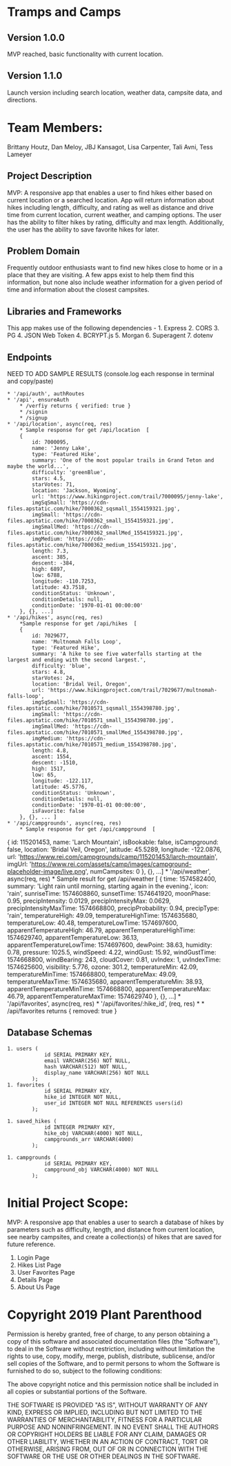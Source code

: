 # Tramps and Camps
## Version 1.0.0 
MVP reached, basic functionality with current location.
## Version 1.1.0
Launch version including search location, weather data, campsite data, and directions.

# Team Members:
Brittany Houtz, Dan Meloy, JBJ Kansagot, Lisa Carpenter, Tali Avni, Tess Lameyer

## Project Description
MVP: A responsive app that enables a user to find hikes either based on current location or a searched location. App will return information about hikes including length, difficulty, and rating as well as distance and drive time from current location, current weather, and camping options. The user has the ability to filter hikes by rating, difficulty and max length. Additionally, the user has the ability to save favorite hikes for later.

## Problem Domain
Frequently outdoor enthusiasts want to find new hikes close to home or in a place that they are visiting. A few apps exist to help them find this information, but none also include weather information for a given period of time and information about the closest campsites.

## Libraries and Frameworks
This app makes use of the following dependencies -
    1. Express
    2. CORS
    3. PG
    4. JSON Web Token
    4. BCRYPT.js
    5. Morgan
    6. Superagent
    7. dotenv

## Endpoints

NEED TO ADD SAMPLE RESULTS (console.log each response in terminal and copy/paste)

    * '/api/auth', authRoutes
    * '/api', ensureAuth
        * /verfiy returns { verified: true }
        * /signin
        * /signup
    * '/api/location', async(req, res)
        * Sample response for get /api/location  [
        {
            id: 7000095,
            name: 'Jenny Lake',
            type: 'Featured Hike',
            summary: 'One of the most popular trails in Grand Teton and maybe the world...',
            difficulty: 'greenBlue',
            stars: 4.5,
            starVotes: 71,
            location: 'Jackson, Wyoming',
            url: 'https://www.hikingproject.com/trail/7000095/jenny-lake',
            imgSqSmall: 'https://cdn-files.apstatic.com/hike/7000362_sqsmall_1554159321.jpg',
            imgSmall: 'https://cdn-files.apstatic.com/hike/7000362_small_1554159321.jpg',
            imgSmallMed: 'https://cdn-files.apstatic.com/hike/7000362_smallMed_1554159321.jpg',
            imgMedium: 'https://cdn-files.apstatic.com/hike/7000362_medium_1554159321.jpg',
            length: 7.3,
            ascent: 385,
            descent: -384,
            high: 6897,
            low: 6788,
            longitude: -110.7253,
            latitude: 43.7518,
            conditionStatus: 'Unknown',
            conditionDetails: null,
            conditionDate: '1970-01-01 00:00:00'
        }, {}, ...]
    * '/api/hikes', async(req, res)
        *Sample response for get /api/hikes  [
        {
            id: 7029677,
            name: 'Multnomah Falls Loop',
            type: 'Featured Hike',
            summary: 'A hike to see five waterfalls starting at the largest and ending with the second largest.',
            difficulty: 'blue',
            stars: 4.8,
            starVotes: 24,
            location: 'Bridal Veil, Oregon',
            url: 'https://www.hikingproject.com/trail/7029677/multnomah-falls-loop',
            imgSqSmall: 'https://cdn-files.apstatic.com/hike/7010571_sqsmall_1554398780.jpg',
            imgSmall: 'https://cdn-files.apstatic.com/hike/7010571_small_1554398780.jpg',
            imgSmallMed: 'https://cdn-files.apstatic.com/hike/7010571_smallMed_1554398780.jpg',
            imgMedium: 'https://cdn-files.apstatic.com/hike/7010571_medium_1554398780.jpg',
            length: 4.8,
            ascent: 1554,
            descent: -1510,
            high: 1517,
            low: 65,
            longitude: -122.117,
            latitude: 45.5776,
            conditionStatus: 'Unknown',
            conditionDetails: null,
            conditionDate: '1970-01-01 00:00:00',
            isFavorite: false
        }, {}, ... ]
    * '/api/campgrounds', async(req, res)
        * Sample response for get /api/campground  [
  {
    id: 115201453,
    name: 'Larch Mountain',
    isBookable: false,
    isCampground: false,
    location: 'Bridal Veil, Oregon',
    latitude: 45.5289,
    longitude: -122.0876,
    url: 'https://www.rei.com/campgrounds/camp/115201453/larch-mountain',
    imgUrl: 'https://www.rei.com/assets/camp/images/campground-placeholder-image/live.png',
    numCampsites: 0
  }, {}, ...]
    * '/api/weather', async(req, res)
        * Sample result for get /api/weather  [
  {
    time: 1574582400,
    summary: 'Light rain until morning, starting again in the evening.',
    icon: 'rain',
    sunriseTime: 1574608860,
    sunsetTime: 1574641920,
    moonPhase: 0.95,
    precipIntensity: 0.0129,
    precipIntensityMax: 0.0629,
    precipIntensityMaxTime: 1574668800,
    precipProbability: 0.94,
    precipType: 'rain',
    temperatureHigh: 49.09,
    temperatureHighTime: 1574635680,
    temperatureLow: 40.48,
    temperatureLowTime: 1574697600,
    apparentTemperatureHigh: 46.79,
    apparentTemperatureHighTime: 1574629740,
    apparentTemperatureLow: 36.13,
    apparentTemperatureLowTime: 1574697600,
    dewPoint: 38.63,
    humidity: 0.78,
    pressure: 1025.5,
    windSpeed: 4.22,
    windGust: 15.92,
    windGustTime: 1574668800,
    windBearing: 243,
    cloudCover: 0.81,
    uvIndex: 1,
    uvIndexTime: 1574625600,
    visibility: 5.776,
    ozone: 301.2,
    temperatureMin: 42.09,
    temperatureMinTime: 1574668800,
    temperatureMax: 49.09,
    temperatureMaxTime: 1574635680,
    apparentTemperatureMin: 38.93,
    apparentTemperatureMinTime: 1574668800,
    apparentTemperatureMax: 46.79,
    apparentTemperatureMaxTime: 1574629740
  }, {}, ...]
    * '/api/favorites', async(req, res)
    * '/api/favorites/:hike_id', (req, res)
        * * /api/favorites returns { removed: true }

## Database Schemas

    1. users (
                id SERIAL PRIMARY KEY,
                email VARCHAR(256) NOT NULL,
                hash VARCHAR(512) NOT NULL,
                display_name VARCHAR(256) NOT NULL
            );
    1. favorites (
                id SERIAL PRIMARY KEY,
                hike_id INTEGER NOT NULL,
                user_id INTEGER NOT NULL REFERENCES users(id)
            );

    1. saved_hikes (
                id INTEGER PRIMARY KEY,
                hike_obj VARCHAR(4000) NOT NULL,
                campgrounds_arr VARCHAR(4000)
            );

    1. campgrounds (
                id SERIAL PRIMARY KEY,
                campground_obj VARCHAR(4000) NOT NULL
            );


# Initial Project Scope:

MVP: A responsive app that enables a user to search a database of hikes by parameters such as difficulty, length, and distance from current location, see nearby campsites, and create a collection(s) of hikes that are saved for future reference. 
1. Login Page 
2. Hikes List Page
3. User Favorites Page 
4. Details Page 
5. About Us Page
    

# Copyright 2019 Plant Parenthood

Permission is hereby granted, free of charge, to any person obtaining a copy of this software and associated documentation files (the "Software"), to deal in the Software without restriction, including without limitation the rights to use, copy, modify, merge, publish, distribute, sublicense, and/or sell copies of the Software, and to permit persons to whom the Software is furnished to do so, subject to the following conditions:

The above copyright notice and this permission notice shall be included in all copies or substantial portions of the Software.

THE SOFTWARE IS PROVIDED "AS IS", WITHOUT WARRANTY OF ANY KIND, EXPRESS OR IMPLIED, INCLUDING BUT NOT LIMITED TO THE WARRANTIES OF MERCHANTABILITY, FITNESS FOR A PARTICULAR PURPOSE AND NONINFRINGEMENT. IN NO EVENT SHALL THE AUTHORS OR COPYRIGHT HOLDERS BE LIABLE FOR ANY CLAIM, DAMAGES OR OTHER LIABILITY, WHETHER IN AN ACTION OF CONTRACT, TORT OR OTHERWISE, ARISING FROM, OUT OF OR IN CONNECTION WITH THE SOFTWARE OR THE USE OR OTHER DEALINGS IN THE SOFTWARE.
